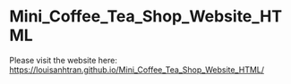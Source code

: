 # Mini_Coffee_Tea_Shop_Website_HTML
Please visit the website here: https://louisanhtran.github.io/Mini_Coffee_Tea_Shop_Website_HTML/
